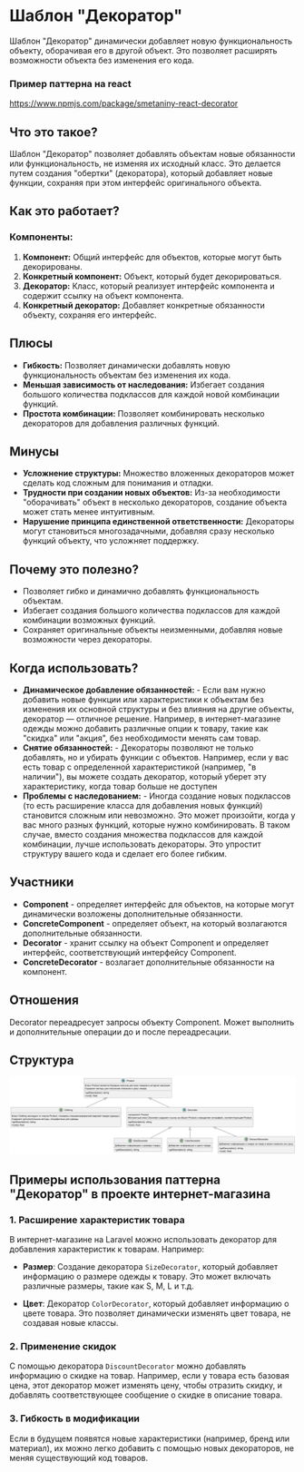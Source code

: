 # Шаблон "Декоратор"

Шаблон "Декоратор" динамически добавляет новую функциональность объекту, оборачивая его в другой объект. Это позволяет
расширять возможности объекта без изменения его кода.

### Пример паттерна на react

https://www.npmjs.com/package/smetaniny-react-decorator

## Что это такое?

Шаблон "Декоратор" позволяет добавлять объектам новые обязанности или функциональность, не изменяя их исходный класс.
Это делается путем создания "обертки" (декоратора), который добавляет новые функции, сохраняя при этом интерфейс
оригинального объекта.

## Как это работает?

### Компоненты:

1. **Компонент:** Общий интерфейс для объектов, которые могут быть декорированы.
2. **Конкретный компонент:** Объект, который будет декорироваться.
3. **Декоратор:** Класс, который реализует интерфейс компонента и содержит ссылку на объект компонента.
4. **Конкретный декоратор:** Добавляет конкретные обязанности объекту, сохраняя его интерфейс.

## Плюсы

- **Гибкость:** Позволяет динамически добавлять новую функциональность объектам без изменения их кода.
- **Меньшая зависимость от наследования:** Избегает создания большого количества подклассов для каждой новой комбинации
  функций.
- **Простота комбинации:** Позволяет комбинировать несколько декораторов для добавления различных функций.

## Минусы

- **Усложнение структуры:** Множество вложенных декораторов может сделать код сложным для понимания и отладки.
- **Трудности при создании новых объектов:** Из-за необходимости "оборачивать" объект в несколько декораторов, создание
  объекта может стать менее интуитивным.
- **Нарушение принципа единственной ответственности:** Декораторы могут становиться многозадачными, добавляя сразу
  несколько функций объекту, что усложняет поддержку.

## Почему это полезно?

- Позволяет гибко и динамично добавлять функциональность объектам.
- Избегает создания большого количества подклассов для каждой комбинации возможных функций.
- Сохраняет оригинальные объекты неизменными, добавляя новые возможности через декораторы.

## Когда использовать?

- **Динамическое добавление обязанностей:** - Если вам нужно добавить новые функции или характеристики к объектам без
  изменения их основной структуры и без влияния на другие объекты, декоратор — отличное решение. Например, в
  интернет-магазине одежды можно добавить различные опции к товару, такие как "скидка" или "акция", без необходимости
  менять сам товар.
- **Снятие обязанностей:** - Декораторы позволяют не только добавлять, но и убирать функции с объектов. Например, если у
  вас есть товар с определенной характеристикой (например, "в наличии"), вы можете создать декоратор, который уберет эту
  характеристику, когда товар больше не доступен
- **Проблемы с наследованием:** - Иногда создание новых подклассов (то есть расширение класса для добавления новых
  функций) становится сложным или невозможно. Это может произойти, когда у вас много разных функций, которые нужно
  комбинировать. В таком случае, вместо создания множества подклассов для каждой комбинации, лучше использовать
  декораторы. Это упростит структуру вашего кода и сделает его более гибким.

## Участники

- **Component** - определяет интерфейс для объектов, на которые могут динамически возложены дополнительные обязанности.
- **ConcreteComponent** - определяет объект, на который возлагаются дополнительные обязанности.
- **Decorator** - хранит ссылку на объект Component и определяет интерфейс, соответствующий интерфейсу Component.
- **ConcreteDecorator** - возлагает дополнительные обязанности на компонент.

## Отношения

Decorator переадресует запросы объекту Component. Может выполнить и дополнительные операции до и после переадресации.

## Структура

![uml](uml.png)

## Примеры использования паттерна "Декоратор" в проекте интернет-магазина

### 1. Расширение характеристик товара

В интернет-магазине на Laravel можно использовать декоратор для добавления характеристик к товарам. Например:

- **Размер**: Создание декоратора `SizeDecorator`, который добавляет информацию о размере одежды к товару. Это может
  включать различные размеры, такие как S, M, L и т.д.

- **Цвет**: Декоратор `ColorDecorator`, который добавляет информацию о цвете товара. Это позволяет динамически изменять
  цвет товара, не создавая новые классы.

### 2. Применение скидок

С помощью декоратора `DiscountDecorator` можно добавлять информацию о скидке на товар. Например, если у товара есть
базовая цена, этот декоратор может изменять цену, чтобы отразить скидку, и добавлять соответствующее сообщение о скидке
в описание товара.

### 3. Гибкость в модификации

Если в будущем появятся новые характеристики (например, бренд или материал), их можно легко добавить с помощью новых
декораторов, не меняя существующий код товаров.
